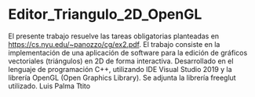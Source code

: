 # Editor_Triangulo_2D_OpenGL
El presente trabajo resuelve las tareas obligatorias planteadas en https://cs.nyu.edu/~panozzo/cg/ex2.pdf.
El trabajo consiste en la implementación de una aplicación de software para la edición de gráficos 
vectoriales (triángulos) en 2D de forma interactiva. Desarrollado en el lenguaje de programación C++, 
utilizando IDE Visual Studio 2019 y la librería OpenGL (Open Graphics Library).
Se adjunta la librería freeglut utilizado.
Luis Palma Ttito
